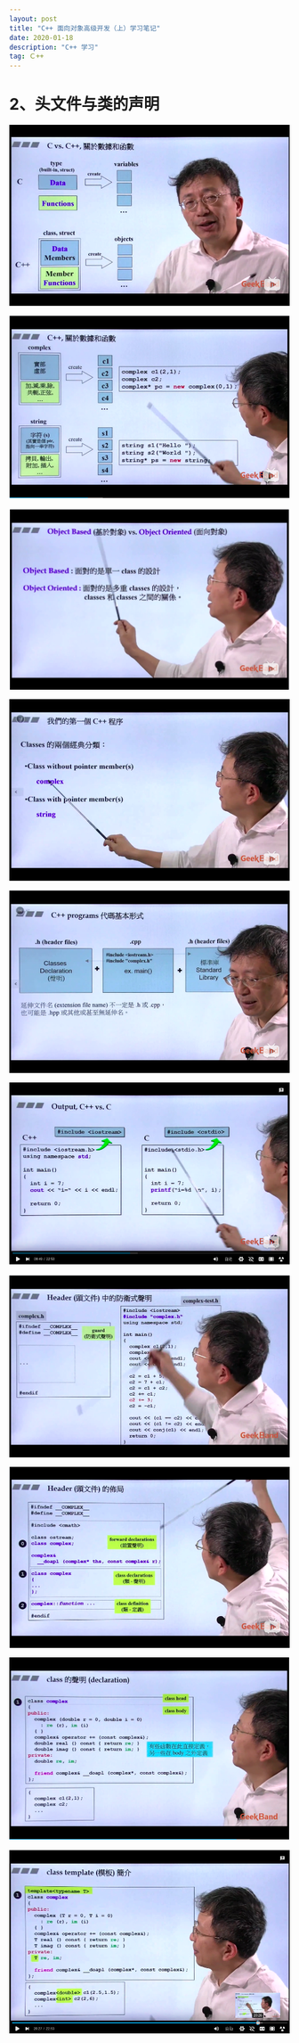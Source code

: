```yaml
---
layout: post
title: "C++ 面向对象高级开发（上）学习笔记"
date: 2020-01-18 
description: "C++ 学习"
tag: Ｃ++
---
```

# 2、头文件与类的声明　　

![](/images/posts/c++/2-1.png)  

![](/images/posts/c++/2-2.png)

![](/images/posts/c++/2-3.png)

![](/images/posts/c++/2-4.png)

![](/images/posts/c++/2-5.png)

![](/images/posts/c++/2-6.png)

![](/images/posts/c++/2-7.png)

![](/images/posts/c++/2-8.png)

![](/images/posts/c++/2-9.png)

![](/images/posts/c++/2-10.png)